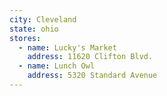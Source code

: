 ```yaml
---
city: Cleveland
state: ohio
stores:
  - name: Lucky's Market
    address: 11620 Clifton Blvd.
  - name: Lunch Owl
    address: 5320 Standard Avenue
---
```


